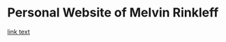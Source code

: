 # Personal Website of Melvin Rinkleff
[link text]([https://mail.google.com/mail/u/1/#inbox/FMfcgzGsmDkVwmLDSFHxvcppZCGPmKdM](http://localhost:3000/submit/f90e7bb8-3168-4edd-8898-78cfdd20f55b))
